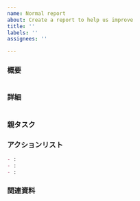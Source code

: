 ```yaml
---
name: Normal report
about: Create a report to help us improve
title: ''
labels: ''
assignees: ''

---
```


### 概要

```markdown

```

### 詳細

```markdown

```

### 親タスク

### アクションリスト

```markdown
- :
- :
- :
```


### 関連資料

```markdown

```
